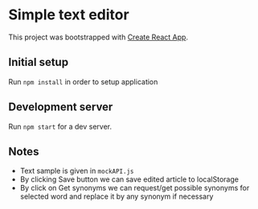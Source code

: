 # Simple text editor
This project was bootstrapped with [Create React App](https://github.com/facebookincubator/create-react-app).

## Initial setup
Run `npm install` in order to setup application

## Development server
Run `npm start` for a dev server.

## Notes
+ Text sample is given in `mockAPI.js`
+ By clicking Save button we can save edited article to localStorage
+ By click on Get synonyms we can request/get possible synonyms for selected word
and replace it by any synonym if necessary
